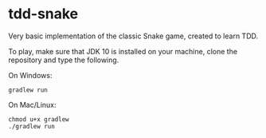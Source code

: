 # tdd-snake
Very basic implementation of the classic Snake game, created to learn TDD.

To play, make sure that JDK 10 is installed on your machine, clone the repository and type the following.

On Windows:

    gradlew run

On Mac/Linux:

    chmod u+x gradlew
    ./gradlew run

